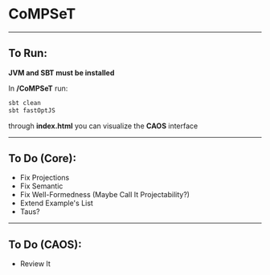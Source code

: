 # CoMPSeT
___

## To Run:
**JVM and SBT must be installed**  
  
In **/CoMPSeT** run:
````bash
sbt clean
sbt fastOptJS
````
through **index.html** you can visualize the **CAOS** interface
___

## To Do (Core):
- Fix Projections
- Fix Semantic
- Fix Well-Formedness (Maybe Call It Projectability?)
- Extend Example's List
- Taus?
___

## To Do (CAOS):
- Review It